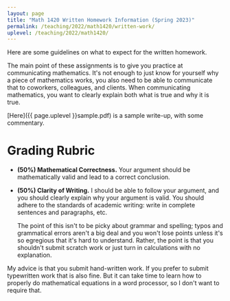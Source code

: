 ```yaml
---
layout: page
title: "Math 1420 Written Homework Information (Spring 2023)"
permalink: /teaching/2022/math1420/written-work/
uplevel: /teaching/2022/math1420/
---
```


Here are some guidelines on what to expect for the written homework.

The main point of these assignments is to give you practice at communicating mathematics. It's not enough to just know for yourself why a piece of mathematics works, you also need to be able to communicate that to coworkers, colleagues, and clients. When communicating mathematics, you want to clearly explain both what is true and why it is true. 

[Here]({{ page.uplevel }}sample.pdf) is a sample write-up, with some commentary. 


Grading Rubric
=======

* **(50%) Mathematical Correctness.** Your argument should be mathematically valid and lead to a correct conclusion. 

* **(50%) Clarity of Writing.** I should be able to follow your argument, and you should clearly explain why your argument is valid. You should adhere to the standards of academic writing: write in complete sentences and paragraphs, etc.

    The point of this isn't to be picky about grammar and spelling; typos and grammatical errors aren't a big deal and you won't lose points unless it's so egregious that it's hard to understand. Rather, the point is that you shouldn't submit scratch work or just turn in calculations with no explanation. 


My advice is that you submit hand-written work. If you prefer to submit typewritten work that is also fine. But it can take time to learn how to properly do mathematical equations in a word processor, so I don't want to require that.



